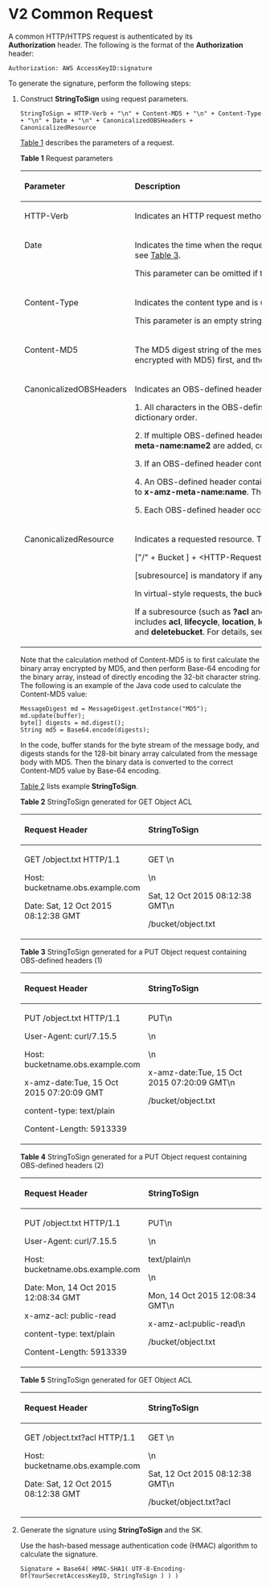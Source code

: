 # V2 Common Request<a name="EN-US_TOPIC_0125560243"></a>

A common HTTP/HTTPS request is authenticated by its  **Authorization** header. The following is the format of the  **Authorization**  header:

```
Authorization: AWS AccessKeyID:signature
```

To generate the signature, perform the following steps:

1.  Construct  **StringToSign**  using request parameters.

    ```
    StringToSign = HTTP-Verb + "\n" + Content-MD5 + "\n" + Content-Type + "\n" + Date + "\n" + CanonicalizedOBSHeaders + CanonicalizedResource
    ```

    [Table 1](#table41134075)  describes the parameters of a request.

    **Table  1**  Request parameters

    <a name="table41134075"></a>
    <table><thead align="left"><tr id="row19019073"><th class="cellrowborder" valign="top" width="35.9%" id="mcps1.2.3.1.1"><p id="p64149930"><a name="p64149930"></a><a name="p64149930"></a>Parameter</p>
    </th>
    <th class="cellrowborder" valign="top" width="64.1%" id="mcps1.2.3.1.2"><p id="p28761840"><a name="p28761840"></a><a name="p28761840"></a>Description</p>
    </th>
    </tr>
    </thead>
    <tbody><tr id="row48007674"><td class="cellrowborder" valign="top" width="35.9%" headers="mcps1.2.3.1.1 "><p id="p63416368"><a name="p63416368"></a><a name="p63416368"></a>HTTP-Verb</p>
    </td>
    <td class="cellrowborder" valign="top" width="64.1%" headers="mcps1.2.3.1.2 "><p id="p36452220"><a name="p36452220"></a><a name="p36452220"></a>Indicates an HTTP request method supported by OBS REST API. The value can be an HTTP verb such as PUT, GET, or DELETE.</p>
    </td>
    </tr>
    <tr id="row59634524"><td class="cellrowborder" valign="top" width="35.9%" headers="mcps1.2.3.1.1 "><p id="p65667169"><a name="p65667169"></a><a name="p65667169"></a>Date</p>
    </td>
    <td class="cellrowborder" valign="top" width="64.1%" headers="mcps1.2.3.1.2 "><p id="p17440495"><a name="p17440495"></a><a name="p17440495"></a>Indicates the time when the request is initiated. The value must be in RFC 1123 format. This parameter is an empty string when the <strong id="b22746728"><a name="b22746728"></a><a name="b22746728"></a>x-amz-date</strong>&nbsp;is specified. For details, see&nbsp;<a href="#table25172842">Table 3</a>.</p>
    <p id="p30545685"><a name="p30545685"></a><a name="p30545685"></a>This parameter can be omitted if the request is for a temporarily authorized operation.</p>
    </td>
    </tr>
    <tr id="row6475715"><td class="cellrowborder" valign="top" width="35.9%" headers="mcps1.2.3.1.1 "><p id="p54770906"><a name="p54770906"></a><a name="p54770906"></a>Content-Type</p>
    </td>
    <td class="cellrowborder" valign="top" width="64.1%" headers="mcps1.2.3.1.2 "><p id="p7258393"><a name="p7258393"></a><a name="p7258393"></a>Indicates the content type and is used for specifying the request content type, for example, <strong id="b65325544"><a name="b65325544"></a><a name="b65325544"></a>text/plain</strong>.</p>
    <p id="p55733946154843"><a name="p55733946154843"></a><a name="p55733946154843"></a>This parameter is an empty string when the request does not contain the header. See <a href="#table54992765">Table 2</a>.</p>
    </td>
    </tr>
    <tr id="row51058985"><td class="cellrowborder" valign="top" width="35.9%" headers="mcps1.2.3.1.1 "><p id="p42137138"><a name="p42137138"></a><a name="p42137138"></a>Content-MD5</p>
    </td>
    <td class="cellrowborder" valign="top" width="64.1%" headers="mcps1.2.3.1.2 "><p id="p17853175621510"><a name="p17853175621510"></a><a name="p17853175621510"></a>The MD5 digest string of the message body is calculated according to the RFC 1864 standard. That is, calculate the 128-bit binary array (the message header data encrypted with MD5) first, and then use Base 64 encoding to convert the binary data to a character string.</p>
    </td>
    </tr>
    <tr id="row49222835"><td class="cellrowborder" valign="top" width="35.9%" headers="mcps1.2.3.1.1 "><p id="ole_link13"><a name="ole_link13"></a><a name="ole_link13"></a>CanonicalizedOBSHeaders</p>
    </td>
    <td class="cellrowborder" valign="top" width="64.1%" headers="mcps1.2.3.1.2 "><p id="p23167904"><a name="p23167904"></a><a name="p23167904"></a>Indicates an OBS-defined header prefixed with <strong id="b19459151815508"><a name="b19459151815508"></a><a name="b19459151815508"></a>x-amz-</strong>, for example,&nbsp;<strong id="b64660974"><a name="b64660974"></a><a name="b64660974"></a>x-amz-date</strong>&nbsp;or&nbsp;<strong id="b45077859"><a name="b45077859"></a><a name="b45077859"></a>x-amz-acl</strong>.</p>
    <p id="p3047552"><a name="p3047552"></a><a name="p3047552"></a>1. All characters in the OBS-defined header must be converted to lower-case letters. If a request contains multiple OBS-defined headers, the headers are organized in a dictionary order.</p>
    <p id="p27427975"><a name="p27427975"></a><a name="p27427975"></a>2. If multiple OBS-defined headers in a request have the same prefix, combine the headers into one. For example, if headers <strong id="b45525183"><a name="b45525183"></a><a name="b45525183"></a>x-amz-meta-name:name1</strong>&nbsp;and&nbsp;<strong id="b7073466"><a name="b7073466"></a><a name="b7073466"></a>x-amz-meta-name:name2</strong>&nbsp;are added, combine the headers to&nbsp;<strong id="b63661202"><a name="b63661202"></a><a name="b63661202"></a>x-amze-meta-name:name1,name2</strong>.</p>
    <p id="p36079911"><a name="p36079911"></a><a name="p36079911"></a>3. If an OBS-defined header contains non-ASCII or unrecognizable characters, the header must be Base64 encoded.</p>
    <p id="p56283746"><a name="p56283746"></a><a name="p56283746"></a>4. An OBS-defined header contains spaces or tabs only when necessary. Unnecessary spaces must be omitted. For example, <strong id="b734115283504"><a name="b734115283504"></a><a name="b734115283504"></a>x-amz-meta-name: name</strong>&nbsp;must be changed to&nbsp;<strong id="b62689558"><a name="b62689558"></a><a name="b62689558"></a>x-amz-meta-name:name</strong>. The space between&nbsp;<strong id="b03131043165011"><a name="b03131043165011"></a><a name="b03131043165011"></a>x-amz-meta-name:</strong> and <strong id="b1842645516502"><a name="b1842645516502"></a><a name="b1842645516502"></a>name</strong> is omitted.</p>
    <p id="p66660559"><a name="p66660559"></a><a name="p66660559"></a>5. Each OBS-defined header occupies a separate line. For details, see <a href="#table25228990">Table 4</a>.</p>
    </td>
    </tr>
    <tr id="row30796205"><td class="cellrowborder" valign="top" width="35.9%" headers="mcps1.2.3.1.1 "><p id="p11464716"><a name="p11464716"></a><a name="p11464716"></a>CanonicalizedResource</p>
    </td>
    <td class="cellrowborder" valign="top" width="64.1%" headers="mcps1.2.3.1.2 "><p id="p56226836"><a name="p56226836"></a><a name="p56226836"></a>Indicates a requested resource. This parameter is constructed as follows:</p>
    <p id="p36279478"><a name="p36279478"></a><a name="p36279478"></a>["/" + Bucket ] + &lt;HTTP-Request-URI, ["/" + object name]&gt; + [subresource].</p>
    <p id="p1923153182713"><a name="p1923153182713"></a><a name="p1923153182713"></a>[subresource] is mandatory if any subresource exists.</p>
    <p id="p6847548"><a name="p6847548"></a><a name="p6847548"></a>In virtual-style requests, the bucket name is required. In other requests, the bucket name is not required. For details, see <a href="#table54992765">Table 2</a>.</p>
    <p id="p17780525"><a name="p17780525"></a><a name="p17780525"></a>If a subresource (such as <strong id="b4074007"><a name="b4074007"></a><a name="b4074007"></a>?acl</strong>&nbsp;and&nbsp;<strong id="b36666067"><a name="b36666067"></a><a name="b36666067"></a>?logging</strong>) exists, the subresource must be added. The subresource includes&nbsp;<strong id="b165461624143414"><a name="b165461624143414"></a><a name="b165461624143414"></a>acl</strong>,&nbsp;<strong id="b75122267347"><a name="b75122267347"></a><a name="b75122267347"></a>lifecycle</strong>,&nbsp;<strong id="b13398427143410"><a name="b13398427143410"></a><a name="b13398427143410"></a>location</strong>,&nbsp;<strong id="b423562820349"><a name="b423562820349"></a><a name="b423562820349"></a>logging</strong>,&nbsp;<strong id="b7540185852219"><a name="b7540185852219"></a><a name="b7540185852219"></a>notification</strong>,&nbsp;<strong id="b17251431163419"><a name="b17251431163419"></a><a name="b17251431163419"></a>partNumber</strong>,&nbsp;<strong id="b1433513318346"><a name="b1433513318346"></a><a name="b1433513318346"></a>policy</strong>,&nbsp;<strong id="b143398347344"><a name="b143398347344"></a><a name="b143398347344"></a>uploadId</strong>,&nbsp;<strong id="b532853523417"><a name="b532853523417"></a><a name="b532853523417"></a>uploads</strong>,&nbsp;<strong id="b5422036143415"><a name="b5422036143415"></a><a name="b5422036143415"></a>versionId</strong>,&nbsp;<strong id="b938413373342"><a name="b938413373342"></a><a name="b938413373342"></a>versioning</strong>,&nbsp;<strong id="b133931638193412"><a name="b133931638193412"></a><a name="b133931638193412"></a>versions</strong>,&nbsp;<strong id="b4601183963420"><a name="b4601183963420"></a><a name="b4601183963420"></a>website</strong>,&nbsp;<strong id="b17441341113415"><a name="b17441341113415"></a><a name="b17441341113415"></a>quota</strong>,&nbsp;<strong id="b20382442183415"><a name="b20382442183415"></a><a name="b20382442183415"></a>storagePolicy</strong>,&nbsp;<strong id="b134604317344"><a name="b134604317344"></a><a name="b134604317344"></a>storageinfo</strong>, and&nbsp;<strong id="b12383124413342"><a name="b12383124413342"></a><a name="b12383124413342"></a>deletebucket</strong>. For details, see&nbsp;<a href="#table4097412592916">Table 5</a>.</p>
    </td>
    </tr>
    </tbody>
    </table>

    Note that the calculation method of Content-MD5 is to first calculate the binary array encrypted by MD5, and then perform Base-64 encoding for the binary array, instead of directly encoding the 32-bit character string. The following is an example of the Java code used to calculate the Content-MD5 value:

    ```
    MessageDigest md = MessageDigest.getInstance("MD5");
    md.update(buffer);            
    byte[] digests = md.digest();
    String md5 = Base64.encode(digests);
    ```

    In the code, buffer stands for the byte stream of the message body, and digests stands for the 128-bit binary array calculated from the message body with MD5. Then the binary data is converted to the correct Content-MD5 value by Base-64 encoding.

    [Table 2](#table54992765) lists example **StringToSign**.

    **Table  2**  StringToSign generated for GET Object ACL

    <a name="table54992765"></a>
    <table><thead align="left"><tr id="row58090788"><th class="cellrowborder" valign="top" width="50%" id="mcps1.2.3.1.1"><p id="p7733362"><a name="p7733362"></a><a name="p7733362"></a>Request Header</p>
    </th>
    <th class="cellrowborder" valign="top" width="50%" id="mcps1.2.3.1.2"><p id="p22422552"><a name="p22422552"></a><a name="p22422552"></a>StringToSign</p>
    </th>
    </tr>
    </thead>
    <tbody><tr id="row4287423"><td class="cellrowborder" valign="top" width="50%" headers="mcps1.2.3.1.1 "><p id="p47194909212511"><a name="p47194909212511"></a><a name="p47194909212511"></a>GET /object.txt HTTP/1.1</p>
    <p id="p15880148162927"><a name="p15880148162927"></a><a name="p15880148162927"></a>Host: bucketname.obs.example.com</p>
    <p id="p64691321212511"><a name="p64691321212511"></a><a name="p64691321212511"></a>Date: Sat, 12 Oct 2015 08:12:38 GMT</p>
    </td>
    <td class="cellrowborder" valign="top" width="50%" headers="mcps1.2.3.1.2 "><p id="p5505616212511"><a name="p5505616212511"></a><a name="p5505616212511"></a>GET \n</p>
    <p id="p43301772212511"><a name="p43301772212511"></a><a name="p43301772212511"></a>\n</p>
    <p id="p54171636212511"><a name="p54171636212511"></a><a name="p54171636212511"></a>Sat, 12 Oct 2015 08:12:38 GMT\n</p>
    <p id="p17782677212511"><a name="p17782677212511"></a><a name="p17782677212511"></a>/bucket/object.txt</p>
    </td>
    </tr>
    </tbody>
    </table>

    **Table  3**  StringToSign generated for a PUT Object request containing OBS-defined headers \(1\)

    <a name="table25172842"></a>
    <table><thead align="left"><tr id="row12086140"><th class="cellrowborder" valign="top" width="50%" id="mcps1.2.3.1.1"><p id="p39453247"><a name="p39453247"></a><a name="p39453247"></a>Request Header</p>
    </th>
    <th class="cellrowborder" valign="top" width="50%" id="mcps1.2.3.1.2"><p id="p41596476"><a name="p41596476"></a><a name="p41596476"></a>StringToSign</p>
    </th>
    </tr>
    </thead>
    <tbody><tr id="row13871385"><td class="cellrowborder" valign="top" width="50%" headers="mcps1.2.3.1.1 "><p id="p45738961212511"><a name="p45738961212511"></a><a name="p45738961212511"></a>PUT /object.txt HTTP/1.1</p>
    <p id="p8997468212511"><a name="p8997468212511"></a><a name="p8997468212511"></a>User-Agent: curl/7.15.5</p>
    <p id="p41479500162750"><a name="p41479500162750"></a><a name="p41479500162750"></a>Host: bucketname.obs.example.com</p>
    <p id="p57706333212511"><a name="p57706333212511"></a><a name="p57706333212511"></a>x-amz-date:Tue, 15 Oct 2015 07:20:09 GMT</p>
    <p id="p49594957212511"><a name="p49594957212511"></a><a name="p49594957212511"></a>content-type: text/plain</p>
    <p id="p43701435212511"><a name="p43701435212511"></a><a name="p43701435212511"></a>Content-Length: 5913339</p>
    </td>
    <td class="cellrowborder" valign="top" width="50%" headers="mcps1.2.3.1.2 "><p id="p50155357212511"><a name="p50155357212511"></a><a name="p50155357212511"></a>PUT\n</p>
    <p id="p48745036212511"><a name="p48745036212511"></a><a name="p48745036212511"></a>\n</p>
    <p id="p56033807212511"><a name="p56033807212511"></a><a name="p56033807212511"></a>\n</p>
    <p id="p34542223212511"><a name="p34542223212511"></a><a name="p34542223212511"></a>x-amz-date:Tue, 15 Oct 2015 07:20:09 GMT\n</p>
    <p id="p42444556212511"><a name="p42444556212511"></a><a name="p42444556212511"></a>/bucket/object.txt</p>
    </td>
    </tr>
    </tbody>
    </table>

    **Table  4**  StringToSign generated for a PUT Object request containing OBS-defined headers \(2\)

    <a name="table25228990"></a>
    <table><thead align="left"><tr id="row6738088"><th class="cellrowborder" valign="top" width="50%" id="mcps1.2.3.1.1"><p id="p8914235"><a name="p8914235"></a><a name="p8914235"></a>Request Header</p>
    </th>
    <th class="cellrowborder" valign="top" width="50%" id="mcps1.2.3.1.2"><p id="p50964406"><a name="p50964406"></a><a name="p50964406"></a>StringToSign</p>
    </th>
    </tr>
    </thead>
    <tbody><tr id="row34476226"><td class="cellrowborder" valign="top" width="50%" headers="mcps1.2.3.1.1 "><p id="p17563722212511"><a name="p17563722212511"></a><a name="p17563722212511"></a>PUT /object.txt HTTP/1.1</p>
    <p id="p23855777212511"><a name="p23855777212511"></a><a name="p23855777212511"></a>User-Agent: curl/7.15.5</p>
    <p id="p59920569162952"><a name="p59920569162952"></a><a name="p59920569162952"></a>Host: bucketname.obs.example.com</p>
    <p id="p53269794212511"><a name="p53269794212511"></a><a name="p53269794212511"></a>Date: Mon, 14 Oct 2015 12:08:34 GMT</p>
    <p id="p9666102212511"><a name="p9666102212511"></a><a name="p9666102212511"></a>x-amz-acl: public-read</p>
    <p id="p19886059212511"><a name="p19886059212511"></a><a name="p19886059212511"></a>content-type: text/plain</p>
    <p id="p44756811212511"><a name="p44756811212511"></a><a name="p44756811212511"></a>Content-Length: 5913339</p>
    </td>
    <td class="cellrowborder" valign="top" width="50%" headers="mcps1.2.3.1.2 "><p id="p1423060212511"><a name="p1423060212511"></a><a name="p1423060212511"></a>PUT\n</p>
    <p id="p12807544212511"><a name="p12807544212511"></a><a name="p12807544212511"></a>\n</p>
    <p id="p48159034212511"><a name="p48159034212511"></a><a name="p48159034212511"></a>text/plain\n</p>
    <p id="p1271843311328"><a name="p1271843311328"></a><a name="p1271843311328"></a>\n</p>
    <p id="p30778123212511"><a name="p30778123212511"></a><a name="p30778123212511"></a>Mon, 14 Oct 2015 12:08:34 GMT\n</p>
    <p id="p8567652212511"><a name="p8567652212511"></a><a name="p8567652212511"></a>x-amz-acl:public-read\n</p>
    <p id="p10000006212511"><a name="p10000006212511"></a><a name="p10000006212511"></a>/bucket/object.txt</p>
    </td>
    </tr>
    </tbody>
    </table>

    **Table  5**  StringToSign generated for GET Object ACL

    <a name="table4097412592916"></a>
    <table><thead align="left"><tr id="row8146160"><th class="cellrowborder" valign="top" width="50%" id="mcps1.2.3.1.1"><p id="p55859239"><a name="p55859239"></a><a name="p55859239"></a>Request Header</p>
    </th>
    <th class="cellrowborder" valign="top" width="50%" id="mcps1.2.3.1.2"><p id="p28304539"><a name="p28304539"></a><a name="p28304539"></a>StringToSign</p>
    </th>
    </tr>
    </thead>
    <tbody><tr id="row10966323"><td class="cellrowborder" valign="top" width="50%" headers="mcps1.2.3.1.1 "><p id="p12968078212511"><a name="p12968078212511"></a><a name="p12968078212511"></a>GET /object.txt?acl HTTP/1.1</p>
    <p id="p5976225163058"><a name="p5976225163058"></a><a name="p5976225163058"></a>Host: bucketname.obs.example.com</p>
    <p id="p43781379212511"><a name="p43781379212511"></a><a name="p43781379212511"></a>Date: Sat, 12 Oct 2015 08:12:38 GMT</p>
    </td>
    <td class="cellrowborder" valign="top" width="50%" headers="mcps1.2.3.1.2 "><p id="p56630825212511"><a name="p56630825212511"></a><a name="p56630825212511"></a>GET \n</p>
    <p id="p23694119212511"><a name="p23694119212511"></a><a name="p23694119212511"></a>\n</p>
    <p id="p11920487212511"><a name="p11920487212511"></a><a name="p11920487212511"></a>Sat, 12 Oct 2015 08:12:38 GMT\n</p>
    <p id="p40175526212511"><a name="p40175526212511"></a><a name="p40175526212511"></a>/bucket/object.txt?acl</p>
    </td>
    </tr>
    </tbody>
    </table>

2.  Generate the signature using  **StringToSign**  and the SK.

    Use the hash-based message authentication code \(HMAC\) algorithm to calculate the signature.

    ```
    Signature = Base64( HMAC-SHA1( UTF-8-Encoding-Of(YourSecretAccessKeyID, StringToSign ) ) )
    ```


